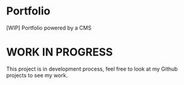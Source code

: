 # Portfolio
[WIP] Portfolio powered by a CMS

# WORK IN PROGRESS
This project is in development process, feel free to look at my Github projects to see my work.
